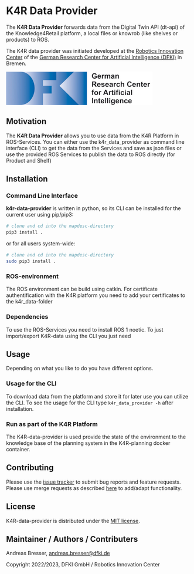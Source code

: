 # K4R Data Provider

The **K4R Data Provider** forwards data from the Digital Twin API (dt-api) of the Knowledge4Retail platform, a local files or knowrob (like shelves or products) to ROS.

The K4R data provider was initiated developed at the [Robotics Innovation Center](http://robotik.dfki-bremen.de/en/startpage.html) of the [German Research Center for Artificial Intelligence (DFKI)](http://www.dfki.de) in Bremen.

![](doc/images/DFKI_Logo_e_schrift.jpg)

## Motivation
The **K4R Data Provider** allows you to use data from the K4R Platform in ROS-Services. 
You can either use the k4r_data_provider as command line interface (CLI) to get the data from the Services and save as json files or use the provided ROS Services to publish the data to ROS directly (for Product and Shelf)

## Installation
### Command Line Interface
**k4r-data-provider** is written in python, so its CLI can be installed for the current user using pip/pip3:

```bash
# clone and cd into the mapdesc-directory
pip3 install .
```

or for all users system-wide:
```bash
# clone and cd into the mapdesc-directory
sudo pip3 install .
```

### ROS-environment
The ROS environment can be build using catkin.
For certificate authentification with the K4R platform you need to add your certificates to the k4r_data-folder

### Dependencies
To use the ROS-Services you need to install ROS 1 noetic.
To just import/export K4R-data using the CLI you just need 

## Usage
Depending on what you like to do you have different options.

### Usage for the CLI
To download data from the platform and store it for later use you can utilize the CLI. To see the usage for the CLI type `k4r_data_provider -h` after installation.

### Run as part of the K4R Platform
The K4R-data-provider is used provide the state of the environment to the knowledge base of the planning system in the K4R-planning docker container.

## Contributing

Please use the [issue tracker](/issues) to submit bug reports and feature requests. Please use merge requests as described [here](/CONTRIBUTING.md) to add/adapt functionality. 

## License

K4R-data-provider is distributed under the [MIT license](https://opensource.org/licenses/MIT).

## Maintainer / Authors / Contributers

Andreas Bresser, andreas.bresser@dfki.de

Copyright 2022/2023, DFKI GmbH / Robotics Innovation Center
